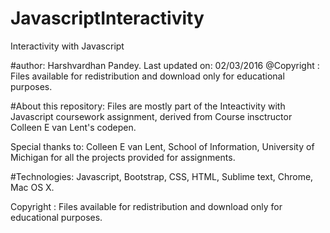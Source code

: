 # JavascriptInteractivity 
Interactivity with Javascript

#author: 
Harshvardhan Pandey. Last updated on: 02/03/2016
@Copyright : Files available for redistribution and download only for educational purposes.

#About this repository: 
Files are mostly part of the Inteactivity with Javascript coursework assignment, derived from Course insctructor Colleen E van Lent's codepen. 

Special thanks to: Colleen E van Lent, School of Information, University of Michigan for all the projects provided for assignments. 

#Technologies: 
Javascript, Bootstrap, CSS, HTML, Sublime text, Chrome, Mac OS X. 

Copyright : Files available for redistribution and download only for educational purposes.
